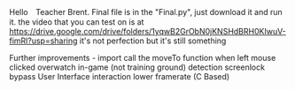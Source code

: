 Hello　Teacher Brent. Final file is in the "Final.py", just download it and run it. the video that you can test on is at 
https://drive.google.com/drive/folders/1yqwB2GrObN0jKNSHdBRH0KIwuV-fimRl?usp=sharing
it's not perfection but it's still something

Further improvements - 
  import call the moveTo function when left mouse clicked
  overwatch in-game (not training ground) detection
  screenlock bypass
  User Interface interaction
  lower framerate (C Based)
